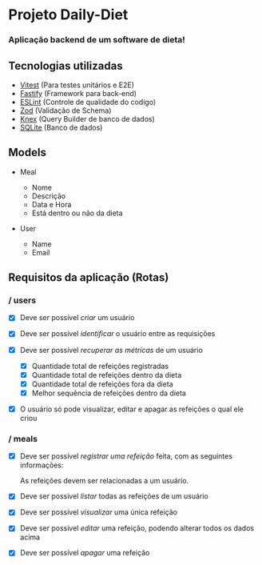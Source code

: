 # Projeto Daily-Diet 

### Aplicação backend de um software de dieta!

## Tecnologias utilizadas 


- [Vitest](https://vitest.dev/) (Para testes unitários e E2E)
- [Fastify](https://fastify.dev/) (Framework para back-end)
- [ESLint](https://eslint.org/) (Controle de qualidade do codigo)
- [Zod](https://zod.dev/) (Validação de Schema)
- [Knex](https://knexjs.org/) (Query Builder de banco de dados)
- [SQLite](https://www.sqlite.org/index.html) (Banco de dados)

## Models

- Meal
  - Nome
  - Descrição
  - Data e Hora
  - Está dentro ou não da dieta

- User
  - Name
  - Email

## Requisitos da aplicação (Rotas)

### / users
- [x] Deve ser possível *criar* um usuário
- [x] Deve ser possível *identificar* o usuário entre as requisições
- [x] Deve ser possível *recuperar as métricas* de um usuário
  - [X] Quantidade total de refeições registradas
  - [x] Quantidade total de refeições dentro da dieta
  - [x] Quantidade total de refeições fora da dieta
  - [x] Melhor sequência de refeições dentro da dieta
- [x] O usuário só pode visualizar, editar e apagar as refeições o qual ele criou


### / meals

- [x] Deve ser possível *registrar uma refeição* feita, com as seguintes informações:

    As refeições devem ser relacionadas a um usuário.
  

- [x] Deve ser possível *listar* todas as refeições de um usuário
- [x] Deve ser possível *visualizar* uma única refeição
- [x] Deve ser possível *editar* uma refeição, podendo alterar todos os dados acima
- [x] Deve ser possível *apagar* uma refeição
